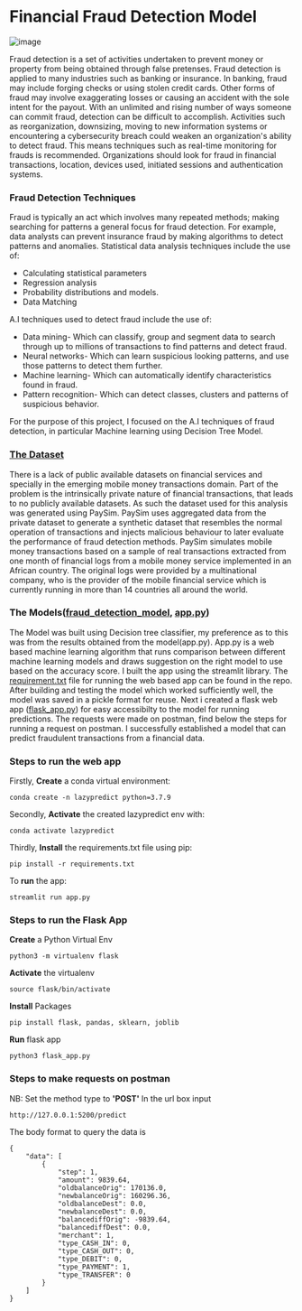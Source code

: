 # Financial Fraud Detection Model
![image](https://www.nice.com/engage/blog/wp-content/webp-express/webp-images/doc-root/engage/blog/wp-content/uploads/2019/11/Blog-682X325-83.png.webp)

Fraud detection is a set of activities undertaken to prevent money or property from being obtained through false pretenses. Fraud detection is applied to many industries such as banking or insurance. In banking, fraud may include forging checks or using stolen credit cards. Other forms of fraud may involve exaggerating losses or causing an accident with the sole intent for the payout.
With an unlimited and rising number of ways someone can commit fraud, detection can be difficult to accomplish. Activities such as reorganization, downsizing, moving to new information systems or encountering a cybersecurity breach could weaken an organization's ability to detect fraud. This means techniques such as real-time monitoring for frauds is recommended. Organizations should look for fraud in financial transactions, location, devices used, initiated sessions and authentication systems.

### Fraud Detection Techniques
Fraud is typically an act which involves many repeated methods; making searching for patterns a general focus for fraud detection. For example, data analysts can prevent insurance fraud by making algorithms to detect patterns and anomalies. Statistical data analysis techniques include the use of:
* Calculating statistical parameters
* Regression analysis
* Probability distributions and models.
* Data Matching

A.I techniques used to detect fraud include the use of:
* Data mining- Which can classify, group and segment data to search through up to millions of transactions to find patterns and detect fraud.
* Neural networks- Which can learn suspicious looking patterns, and use those patterns to detect them further.
* Machine learning- Which can automatically identify characteristics found in fraud.
* Pattern recognition- Which can detect classes, clusters and patterns of suspicious behavior.

For the purpose of this project, I focused on the A.I techniques of fraud detection, in particular Machine learning using Decision Tree Model.

### [The Dataset](https://github.com/Josiah-Jovido/Fraud_detection/tree/main/Datasets)

There is a lack of public available datasets on financial services and specially in the emerging mobile money transactions domain. Part of the problem is the intrinsically private nature of financial transactions, that leads to no publicly available datasets. As such the dataset used for this analysis was generated using PaySim. PaySim uses aggregated data from the private dataset to generate a synthetic dataset that resembles the normal operation of transactions and injects malicious behaviour to later evaluate the performance of fraud detection methods.
PaySim simulates mobile money transactions based on a sample of real transactions extracted from one month of financial logs from a mobile money service implemented in an African country. The original logs were provided by a multinational company, who is the provider of the mobile financial service which is currently running in more than 14 countries all around the world.

### The Models([fraud_detection_model](https://github.com/Josiah-Jovido/Fraud_detection/blob/main/Fraud_detection_model.ipynb), [app.py](https://github.com/Josiah-Jovido/Fraud_detection/blob/main/app.py))

The Model was built using Decision tree classifier, my preference as to this was from the results obtained from the model(app.py). App.py is a web based machine learning algorithm that runs comparison between different machine learning models and draws suggestion on the right model to use based on the accuracy score. I built the app using the streamlit library. The [requirement.txt](https://github.com/Josiah-Jovido/Fraud_detection/blob/main/requirements.txt) file for running the web based app can be found in the repo.
After building and testing the model which worked sufficiently well, the model was saved in a pickle format for reuse. Next i created a flask web app ([flask_app.py](https://github.com/Josiah-Jovido/Fraud_detection/blob/main/flask_app.py)) for easy accessibilty to the model for running predictions. The requests were made on postman, find below the steps for running a request on postman. I successfully established a model that can predict fraudulent transactions from a financial data. 

### Steps to run the web app
Firstly, **Create** a conda virtual environment:
```
conda create -n lazypredict python=3.7.9
```
Secondly, **Activate** the created lazypredict env with:
```
conda activate lazypredict
```
Thirdly, **Install** the requirements.txt file using pip:
```
pip install -r requirements.txt
```
To **run** the app:
```
streamlit run app.py
```

### Steps to run the Flask App
**Create** a Python Virtual Env
```
python3 -m virtualenv flask
```
**Activate** the virtualenv
```
source flask/bin/activate
```
**Install** Packages
```
pip install flask, pandas, sklearn, joblib
```
**Run** flask app
```
python3 flask_app.py
```

### Steps to make requests on postman
NB: Set the method type to **'POST'**
In the url box input 
```
http://127.0.0.1:5200/predict
```
The body format to query the data is
```
{
    "data": [
        {
            "step": 1,
            "amount": 9839.64,
            "oldbalanceOrig": 170136.0,
            "newbalanceOrig": 160296.36,
            "oldbalanceDest": 0.0,
            "newbalanceDest": 0.0,
            "balancediffOrig": -9839.64,
            "balancediffDest": 0.0,
            "merchant": 1,
            "type_CASH_IN": 0,
            "type_CASH_OUT": 0,
            "type_DEBIT": 0,
            "type_PAYMENT": 1,
            "type_TRANSFER": 0
        }
    ]
}
```
